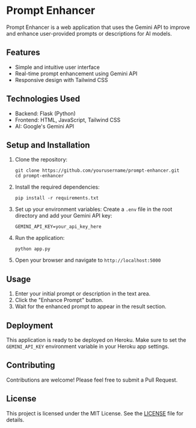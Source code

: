 # Prompt Enhancer

Prompt Enhancer is a web application that uses the Gemini API to improve and enhance user-provided prompts or descriptions for AI models.

## Features

- Simple and intuitive user interface
- Real-time prompt enhancement using Gemini API
- Responsive design with Tailwind CSS

## Technologies Used

- Backend: Flask (Python)
- Frontend: HTML, JavaScript, Tailwind CSS
- AI: Google's Gemini API

## Setup and Installation

1. Clone the repository:
   ```
   git clone https://github.com/yourusername/prompt-enhancer.git
   cd prompt-enhancer
   ```

2. Install the required dependencies:
   ```
   pip install -r requirements.txt
   ```

3. Set up your environment variables:
   Create a `.env` file in the root directory and add your Gemini API key:
   ```
   GEMINI_API_KEY=your_api_key_here
   ```

4. Run the application:
   ```
   python app.py
   ```

5. Open your browser and navigate to `http://localhost:5000`

## Usage

1. Enter your initial prompt or description in the text area.
2. Click the "Enhance Prompt" button.
3. Wait for the enhanced prompt to appear in the result section.

## Deployment

This application is ready to be deployed on Heroku. Make sure to set the `GEMINI_API_KEY` environment variable in your Heroku app settings.

## Contributing

Contributions are welcome! Please feel free to submit a Pull Request.

## License

This project is licensed under the MIT License. See the [LICENSE](LICENSE) file for details.
